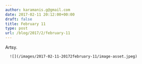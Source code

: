 ```yaml
---
author: karamanis.g@gmail.com
date: 2017-02-11 20:12:00+00:00
draft: false
title: February 11
type: post
url: /blog/2017/2/february-11
---
```


Artsy.


  
      ![](/images/2017-02-11-20172february-11/image-asset.jpeg)

